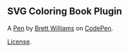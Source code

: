 SVG Coloring Book Plugin
------------------------


A [Pen](https://codepen.io/MacEvelly/pen/YXyRVE) by [Brett Williams](https://codepen.io/MacEvelly) on [CodePen](https://codepen.io).

[License](https://codepen.io/MacEvelly/pen/YXyRVE/license).